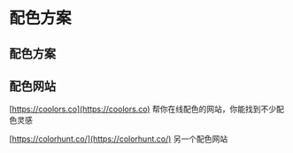 # 配色方案

## 配色方案
<template>
  <div v-for="color of colors" class="colors-wrapper">
    <address class="colors-name">{{color.title}}</address>
    <div class="item" v-for="item of color.colorArr" :style="{ backgroundColor: item }">
      <span class="value">{{item}}</span>
    </div>
  </div>
</template>


## 配色网站
[https://coolors.co](https://coolors.co) 帮你在线配色的网站，你能找到不少配色灵感

[https://colorhunt.co/](https://colorhunt.co/) 另一个配色网站

<script>
export default {
  data() {
    return {
      // colors: ['red', 'green'],
      colors: [
        {
          title: 'Sunny Day',
          colorArr: ['#4bb4de', '#c1b9ae', '#ffd45d', '#64d59c']
        },
        {
          title: 'Candle',
          colorArr: ['#fb8c6f', '#73607d', '#c1b9ae', '#fdc664']
        },
        {
          title: 'Mystic',
          colorArr: ['#4464be', '#1fafe4', '#85f1ff', '#8db9ff']
        },
        {
          title: 'Summer',
          colorArr: ['#2e8d79', '#5e9488', '#cee8b6', '#8fc69a']
        },
        {
          title: 'Schoolhouse',
          colorArr: ['#75d5a8', '#98d7e5', '#ffdb70', '#fb8570']
        },
        {
          title: 'Plastic',
          colorArr: ['#fe5ebf', '#ff86b6', '#fb8570', '#ffd870']
        },
        {
          title: 'Retro Windows',
          colorArr: ['#61d3ab', '#ff86b6', '#6a9eff', '#feb1a3']
        },
        {
          title: 'Picnic',
          colorArr: ['#eeba4d', '#a9ddd9', '#e3483b', '#21b6af']
        },
        {
          title: 'Mutable',
          colorArr: ['#3b999b', '#5678a2', '#ee5872', '#e3e4e5']
        }
      ]
    }
  }
}
</script>

<style scoped>
.colors-wrapper {
  display: inline-block;
  width: 300px;
  background-color: #2c3c58;
  border-radius: 2px;
  box-shadow: 0 2px 2px 0 rgba(0,0,0,0.14), 0 3px 1px -2px rgba(0,0,0,0.12), 0 1px 5px 0 rgba(0,0,0,0.2);
  margin-right: 30px;
  margin-top: 15px;
  margin-bottom: 10px;
  padding: 15px;
  transition: .3s;
}
.colors-wrapper:hover {
  transform: scale(1.01);
  cursor: pointer;
}
.colors-name {
  color: #fff;
  font-size: 24px;
  font-weight: 500;
  text-align: center;
}
.item {
  display: inline-block;
  width: 120px;
  height: 120px;
  margin-left: 20px;
  margin-top: 15px;
  text-align: center;
}
.value {
  background-color: #fff;
  color: #000;
  line-height: 120px;
}
</style>
